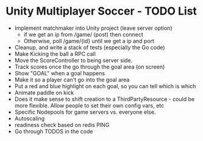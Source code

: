 # Unity Multiplayer Soccer - TODO List

- Implement matchmaker into Unity project (leave server option)
    - if we get an ip from /game/ (post) then connect
    - Otherwise, poll /game/{id} until we get a ip and port
- Cleanup, and write a stack of tests (especially the Go code)
- Make Kicking the ball a RPC call
- Move the ScoreController to being server side.
- Track scores once the go through the goal area (on screen)
- Show "GOAL" when a goal happens
- Make it so a player can't go into the goal area
- Put a red and blue highlight on each goal, so you can tell which is which
- Animate paddle on kick
- Does it make sense to shift creation to a ThirdPartyResource - could be more flexible. Allow people to set their own config vars, etc
- Specific Nodepools for game servers vs. everyone else.
- Autoscaling
- readiness check based on redis PING
- Go through TODOS in the code